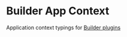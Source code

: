 # Builder App Context

Application context typings for [Builder plugins](https://www.builder.io/c/docs/extending/plugins)
